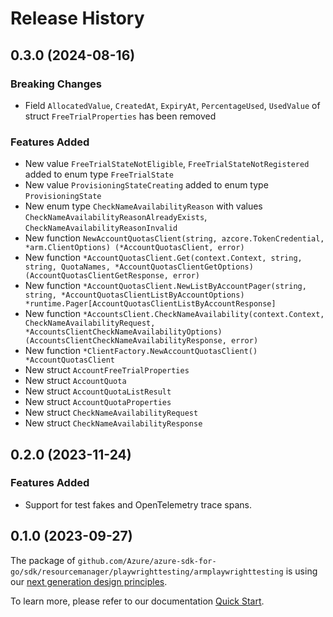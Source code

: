 # Release History

## 0.3.0 (2024-08-16)
### Breaking Changes

- Field `AllocatedValue`, `CreatedAt`, `ExpiryAt`, `PercentageUsed`, `UsedValue` of struct `FreeTrialProperties` has been removed

### Features Added

- New value `FreeTrialStateNotEligible`, `FreeTrialStateNotRegistered` added to enum type `FreeTrialState`
- New value `ProvisioningStateCreating` added to enum type `ProvisioningState`
- New enum type `CheckNameAvailabilityReason` with values `CheckNameAvailabilityReasonAlreadyExists`, `CheckNameAvailabilityReasonInvalid`
- New function `NewAccountQuotasClient(string, azcore.TokenCredential, *arm.ClientOptions) (*AccountQuotasClient, error)`
- New function `*AccountQuotasClient.Get(context.Context, string, string, QuotaNames, *AccountQuotasClientGetOptions) (AccountQuotasClientGetResponse, error)`
- New function `*AccountQuotasClient.NewListByAccountPager(string, string, *AccountQuotasClientListByAccountOptions) *runtime.Pager[AccountQuotasClientListByAccountResponse]`
- New function `*AccountsClient.CheckNameAvailability(context.Context, CheckNameAvailabilityRequest, *AccountsClientCheckNameAvailabilityOptions) (AccountsClientCheckNameAvailabilityResponse, error)`
- New function `*ClientFactory.NewAccountQuotasClient() *AccountQuotasClient`
- New struct `AccountFreeTrialProperties`
- New struct `AccountQuota`
- New struct `AccountQuotaListResult`
- New struct `AccountQuotaProperties`
- New struct `CheckNameAvailabilityRequest`
- New struct `CheckNameAvailabilityResponse`


## 0.2.0 (2023-11-24)
### Features Added

- Support for test fakes and OpenTelemetry trace spans.


## 0.1.0 (2023-09-27)

The package of `github.com/Azure/azure-sdk-for-go/sdk/resourcemanager/playwrighttesting/armplaywrighttesting` is using our [next generation design principles](https://azure.github.io/azure-sdk/general_introduction.html).

To learn more, please refer to our documentation [Quick Start](https://aka.ms/azsdk/go/mgmt).